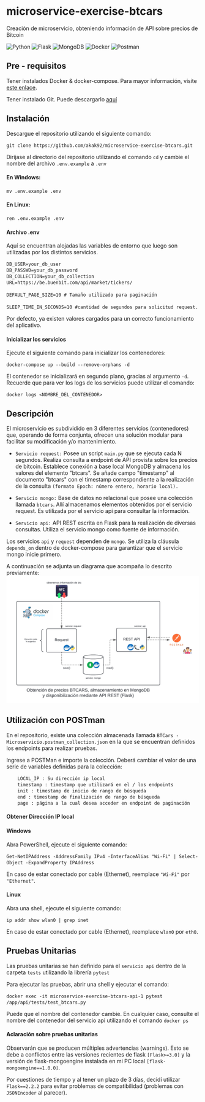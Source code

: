 # microservice-exercise-btcars
Creación de microservicio, obteniendo información de API sobre precios de Bitcoin

![Python](https://img.shields.io/badge/python-3670A0?style=for-the-badge&logo=python&logoColor=ffdd54)
![Flask](https://img.shields.io/badge/flask-%23000.svg?style=for-the-badge&logo=flask&logoColor=white)
![MongoDB](https://img.shields.io/badge/MongoDB-%234ea94b.svg?style=for-the-badge&logo=mongodb&logoColor=white)
![Docker](https://img.shields.io/badge/docker-%230db7ed.svg?style=for-the-badge&logo=docker&logoColor=white)
![Postman](https://img.shields.io/badge/Postman-FF6C37?style=for-the-badge&logo=postman&logoColor=white)

## Pre - requisitos

Tener instalados Docker & docker-compose. Para mayor información, visite [este enlace](https://docs.docker.com/manuals/).

Tener instalado Git. Puede descargarlo [aquí](https://git-scm.com/downloads)

## Instalación

Descargue el repositorio utilizando el siguiente comando:
```
git clone https://github.com/akak92/microservice-exercise-btcars.git
```

Diríjase al directorio del repositorio utilizando el comando `cd` y cambie el nombre del archivo `.env.example` a `.env`

#### En Windows:
```
mv .env.example .env
```
#### En Linux:
```
ren .env.example .env
```

#### Archivo .env

Aquí se encuentran alojadas las variables de entorno que luego son utilizadas por los distintos servicios.
```
DB_USER=your_db_user
DB_PASSWD=your_db_password
DB_COLLECTION=your_db_collection
URL=https://be.buenbit.com/api/market/tickers/

DEFAULT_PAGE_SIZE=10 # Tamaño utilizado para paginación

SLEEP_TIME_IN_SECONDS=10 #cantidad de segundos para solicitud request.
```
Por defecto, ya existen valores cargados para un correcto funcionamiento del aplicativo.

#### Inicializar los servicios

Ejecute el siguiente comando para inicializar los contenedores:
```
docker-compose up --build --remove-orphans -d
```
El contenedor se inicializará en segundo plano, gracias al argumento `-d`. Recuerde que para ver los logs de los servicios puede utilizar el comando:
```
docker logs <NOMBRE_DEL_CONTENEDOR>
```
## Descripción

El microservicio es subdividido en 3 diferentes servicios (contenedores) que, operando de forma conjunta, ofrecen una solución modular para facilitar su modificación y/o mantenimiento.

* `Servicio request:` Posee un script `main.py` que se ejecuta cada N segundos. Realiza consulta a endpoint de API provista sobre los precios de bitcoin. Establece conexión a base local MongoDB y almacena los valores del elemento "btcars". Se añade campo "timestamp" al documento "btcars" con el timestamp correspondiente a la realización de la consulta `(formato Epoch: número entero, horario local).`

* `Servicio mongo:` Base de datos no relacional que posee una colección llamada `btcars`. Allí almacenamos elementos obtenidos por el servicio request. Es utilizada por el servicio api para consultar la información.

* `Servicio api:` API REST escrita en Flask para la realización de diversas consultas. Utiliza el servicio mongo como fuente de información.

Los servicios `api` y `request` dependen de `mongo`. Se utiliza la cláusula `depends_on` dentro de docker-compose para garantizar que el servicio mongo inicie primero.

A continuación se adjunta un diagrama que acompaña lo descrito previamente:
![Diagrama de solución](docs/diagrama.png)

## Utilización con POSTman

En el repositorio, existe una colección almacenada llamada `BTCars - Microservicio.postman_collection.json` en la que se encuentran definidos los endpoints para realizar pruebas.

Ingrese a POSTMan e importe la colección. Deberá cambiar el valor de una serie de variables definidas para la colección:

```
    LOCAL_IP : Su dirección ip local
    timestamp : timestamp que utilizará en el / los endpoints
    init : timestamp de inicio de rango de búsqueda
    end : timestamp de finalización de rango de búsqueda
    page : página a la cual desea acceder en endpoint de paginación
```

#### Obtener Dirección IP local

#### Windows

Abra PowerShell, ejecute el siguiente comando:
```
Get-NetIPAddress -AddressFamily IPv4 -InterfaceAlias "Wi-Fi" | Select-Object -ExpandProperty IPAddress
```
En caso de estar conectado por cable (Ethernet), reemplace `"Wi-Fi"` por `"Ethernet"`.

#### Linux

Abra una shell, ejecute el siguiente comando:
```
ip addr show wlan0 | grep inet
```
En caso de estar conectado por cable (Ethernet), reemplace `wlan0` por `eth0`.

## Pruebas Unitarias

Las pruebas unitarias se han definido para el `servicio api` dentro de la carpeta `tests` utilizando la librería `pytest`

Para ejecutar las pruebas, abrir una shell y ejecutar el comando:
```
docker exec -it microservice-exercise-btcars-api-1 pytest /app/api/tests/test_btcars.py
```

Puede que el nombre del contenedor cambie. En cualquier caso, consulte el nombre del contenedor del servicio api utilizando el comando `docker ps`

#### Aclaración sobre pruebas unitarias

Observarán que se producen múltiples advertencias (warnings). Esto se debe a conflictos entre las versiones recientes de flask `[Flask>=3.0]` y la versión de flask-mongoengine instalada en mi PC local `[flask-mongoengine==1.0.0]`.

Por cuestiones de tiempo y al tener un plazo de 3 días, decidí utilizar `Flask==2.2.2` para evitar problemas de compatibilidad (problemas con `JSONEncoder` al parecer).




